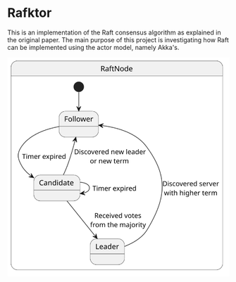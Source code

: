 # Rafktor

This is an implementation of the Raft consensus algorithm as explained in the original paper.
The main purpose of this project is investigating how Raft can be implemented using the
actor model, namely Akka's.

![Raft state machine](docs/diagrams/out/raftNode_stateDiagram.svg)
